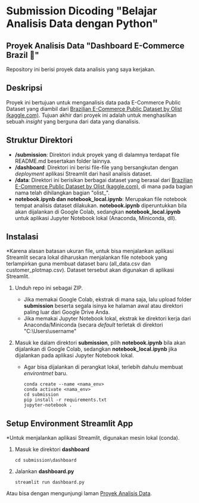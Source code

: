 ﻿
# Submission Dicoding "Belajar Analisis Data dengan Python"

## Proyek Analisis Data "Dashboard E-Commerce Brazil :convenience_store:"
Repository ini berisi proyek data analisis yang saya kerjakan.

## Deskripsi
Proyek ini bertujuan untuk menganalisis data pada E-Commerce Public Dataset yang diambil dari [Brazilian E-Commerce Public Dataset by Olist (kaggle.com)](https://www.kaggle.com/datasets/olistbr/brazilian-ecommerce). Tujuan akhir dari proyek ini adalah untuk menghasilkan sebuah *insight* yang berguna dari data yang dianalisis.

## Struktur Direktori

-  **/submission**: Direktori induk proyek yang di dalamnya terdapat file README.md besertakan folder lainnya.
-  **/dashboard**: Direktori ini berisi file-file yang bersangkutan dengan *deployment* aplikasi Streamlit dari hasil analisis dataset.
-  **/data**: Direktori ini berisikan berbagai dataset yang berasal dari [Brazilian E-Commerce Public Dataset by Olist (kaggle.com)](https://www.kaggle.com/datasets/olistbr/brazilian-ecommerce), di mana pada bagian nama telah dihilangkan bagian "olist_".
- **notebook.ipynb dan notebook_local.ipynb**: Merupakan file notebook tempat analisis dataset dilakukan. **notebook.ipynb** diperuntukkan bila akan dijalankan di Google Colab, sedangkan **notebook_local.ipynb** untuk aplikasi Jupyter Notebook lokal (Anaconda, Miniconda, dll).

## Instalasi 

*Karena alasan batasan ukuran file, untuk bisa menjalankan aplikasi Streamlit secara lokal diharuskan menjalankan file notebook yang terlampirkan guna membuat dataset baru (all_data.csv dan customer_plotmap.csv). Dataset tersebut akan digunakan di aplikasi Streamlit.

1. Unduh repo ini sebagai ZIP.
	- Jika memakai Google Colab, ekstrak di mana saja, lalu upload folder **submission** beserta segala isinya ke halaman awal atau direktori paling luar dari Google Drive Anda. 
	- Jika memakai Jupyter Notebook lokal, ekstrak ke direktori kerja dari Anaconda/Miniconda (secara *default* terletak di direktori "C:\Users\username"

2. Masuk ke dalam direktori **submission**, pilih **notebook.ipynb** bila akan dijalankan di Google Colab, sedangkan **notebook_local.ipynb** jika dijalankan pada aplikasi Jupyter Notebook lokal.
	- Agar bisa dijalankan di perangkat lokal, terlebih dahulu membuat *environtmet* baru.
		```shell
		conda create --name <nama_env>
		conda activate <nama_env>
		cd submission
		pip install -r requirements.txt
		jupyter-notebook .
		```

## Setup Environment Streamlit App

*Untuk menjalankan aplikasi Streamlit, digunakan mesin lokal (conda).

1. Masuk ke direktori **dashboard**
	```shell
	cd submission\dashboard
	```
2. Jalankan **dashboard.py**
	```shell
	streamlit run dashboard.py
	```

Atau bisa dengan mengunjungi laman [Proyek Analisis Data]().
